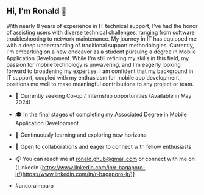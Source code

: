 ## Hi, I’m Ronald 👋
With nearly 8 years of experience in IT technical support, I've had the honor of assisting users with diverse technical challenges, ranging from software troubleshooting to network maintenance. My journey in IT has equipped me with a deep understanding of traditional support methodologies. Currently, I'm embarking on a new endeavor as a student pursuing a degree in Mobile Application Development. While I'm still refining my skills in this field, my passion for mobile technology is unwavering, and I'm eagerly looking forward to broadening my expertise. I am confident that my background in IT support, coupled with my enthusiasm for mobile app development, positions me well to make meaningful contributions to any project or team.

- 👀 Currently seeking Co-op / Internship opportunities (Available in May 2024)
- 🎓 In the final stages of completing my Associated Degree in Mobile Application Development
- 🌱 Continuously learning and exploring new horizons
- 💞️ Open to collaborations and eager to connect with fellow enthusiasts
- 📫 You can reach me at ronald.ghub@gmail.com or connect with me on [LinkedIn (https://www.linkedin.com/in/r-bagaporo-jr/)https://www.linkedin.com/in/r-bagaporo-jr/)]


- #ancoraimparo
